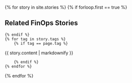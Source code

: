 {% for story in site.stories %}
	{% if forloop.first == true %}
## Related FinOps Stories	
	{% endif %}
	{% for tag in story.tags %}
		{% if tag == page.tag %}
	
{{ story.content | markdownify }}    
	
		{% endif %}
	{% endfor %}
{% endfor %}